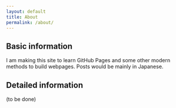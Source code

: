 ```yaml
---
layout: default
title: About
permalink: /about/
---
```


## Basic information

I am making this site to learn GitHub Pages and some other modern methods to build webpages.
Posts would be mainly in Japanese.

## Detailed information

(to be done)
